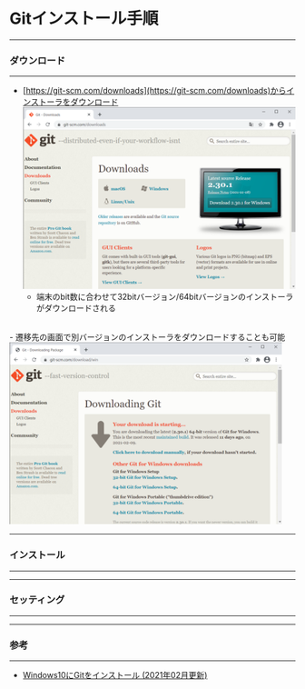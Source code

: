 # Gitインストール手順
***
### ダウンロード
***
- [https://git-scm.com/downloads](https://git-scm.com/downloads)からインストーラをダウンロード
</br><img src="./img/01_download/01.png" height="320px"></br>
  - 端末のbit数に合わせて32bitバージョン/64bitバージョンのインストーラがダウンロードされる
</br>
- 遷移先の画面で別バージョンのインストーラをダウンロードすることも可能
</br><img src="./img/01_download/02.png" height="320px"></br>

***
### インストール
***

***
### セッティング
***

***
### 参考
***
- [Windows10にGitをインストール (2021年02月更新)](https://www.curict.com/item/60/60bfe0e.html)
